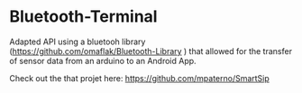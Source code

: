 # Bluetooth-Terminal
Adapted API using a bluetooh library (https://github.com/omaflak/Bluetooth-Library
) that allowed for the transfer of sensor data from an arduino to an Android App. 

Check out the that projet here: https://github.com/mpaterno/SmartSip


